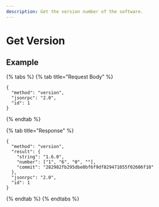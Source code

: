 ```yaml
---
description: Get the version number of the software.
---
```


# Get Version

## Example

{% tabs %}
{% tab title="Request Body" %}

```
{
  "method": "version",
  "jsonrpc": "2.0",
  "id": 1
}
```

{% endtab %}

{% tab title="Response" %}

```
{
  "method": "version",
  "result": {
    "string": "1.6.0",
    "number": ["1", "6", "0", ""],
    "commit": "282982fb295dbe0bf6f9df829471055f02606f10"
  },
  "jsonrpc": "2.0",
  "id": 1
}
```

{% endtab %}
{% endtabs %}
